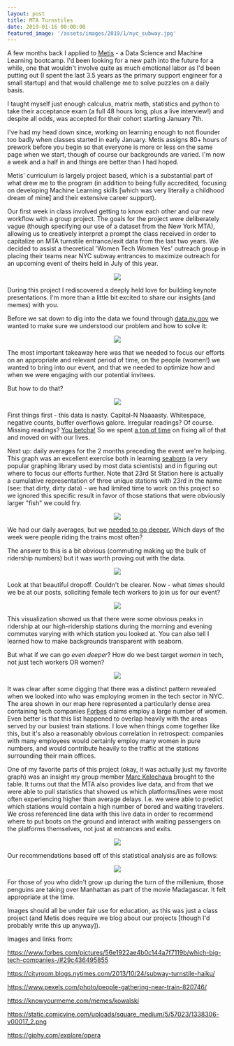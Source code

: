 ```yaml
---
layout: post
title: MTA Turnstiles
date: 2019-01-16 00:00:00
featured_image: '/assets/images/2019/1/nyc_subway.jpg'
---
```


A few months back I applied to [Metis](https://www.thisismetis.com/) - a Data Science and Machine Learning bootcamp. I'd been looking for a new path into the future for a while, one that wouldn't involve quite as much emotional labor as I'd been putting out (I spent the last 3.5 years as the primary support engineer for a small startup) and that would challenge me to solve puzzles on a daily basis.  

I taught myself just enough calculus, matrix math, statistics and python to take their acceptance exam (a full 48 hours long, plus a live interview!) and despite all odds, was accepted for their cohort starting January 7th. 

I've had my head down since, working on learning enough to not flounder too badly when classes started in early January. Metis assigns 80+ hours of prework before you begin so that everyone is more or less on the same page when we start, though of course our backgrounds are varied. I'm now a week and a half in and things are better than I had hoped. 

Metis' curriculum is largely project based, which is a substantial part of what drew me to the program (in addition to being fully accredited, focusing on developing Machine Learning skills [which was very literally a childhood dream of mine] and their extensive career support). 

Our first week in class involved getting to know each other and our new workflow with a group project. The goals for the project were deliberately vague (though specifying our use of a dataset from the New York MTA), allowing us to creatively interpret a prompt the class received in order to capitalize on MTA turnstile entrance/exit data from the last two years. We decided to assist a theoretical 'Women Tech Women Yes' outreach group in placing their teams near NYC subway entrances to maximize outreach for an upcoming event of theirs held in July of this year.

<p align="center">
<img src="/assets/images/2019/1/benson.png">
</p>

During this project I rediscovered a deeply held love for building keynote presentations. I'm more than a little bit excited to share our insights (and memes) with you.

Before we sat down to dig into the data we found through [data.ny.gov](https://data.ny.gov/Transportation/Turnstile-Usage-Data-2017/v5y5-mwpb) we wanted to make sure we understood our problem and how to solve it:

<p align="center">
<img src="/assets/images/2019/1/MTA_presentation_2.png">
</p>

The most important takeaway here was that we needed to focus our efforts on an appropriate and relevant period of time, on the people (women!) we wanted to bring into our event, and that we needed to optimize how and when we were engaging with our potential invitees. 

But how to do that?

<p align="center">
<img src="/assets/images/2019/1/MTA_presentation_3.png">
</p>

First things first - this data is nasty. Capital-N Naaaasty. Whitespace, negative counts, buffer overflows galore. Irregular readings? Of course. Missing readings? [You betcha!](https://memegenerator.net/img/instances/56316803/for-sure-you-betcha.jpg) So we spent [a ton of time](https://www.forbes.com/sites/gilpress/2016/03/23/data-preparation-most-time-consuming-least-enjoyable-data-science-task-survey-says/#facfcdb6f637) on fixing all of that and moved on with our lives. 

Next up: daily averages for the 2 months preceding the event we're helping. This graph was an excellent exercise both in learning [seaborn](https://seaborn.pydata.org/) (a very popular graphing library used by most data scientists) and in figuring out where to focus our efforts further. Note that 23rd St Station here is actually a cumulative representation of three unique stations with 23rd in the name (see: that dirty, dirty data) - we had limited time to work on this project so we ignored this specific result in favor of those stations that were obviously larger "fish" we could fry.

<p align="center">
<img src="/assets/images/2019/1/top10_pipeline_edit.png">
</p>

We had our daily averages, but we [needed to go deeper.](https://i.kym-cdn.com/entries/icons/mobile/000/012/886/wntgd.jpg) Which days of the week were people riding the trains most often?

The answer to this is a bit obvious (commuting making up the bulk of ridership numbers) but it was worth proving out with the data.

<p align="center">
<img src="/assets/images/2019/1/weekly_ridership.png">
</p>

Look at that beautiful dropoff. Couldn't be clearer. Now - what *times* should we be at our posts, soliciting female tech workers to join us for our event?

<p align="center">
<img src="/assets/images/2019/1/weeklytop5.png">
</p>

This visualization showed us that there were some obvious peaks in ridership at our high-ridership stations during the morning and evening commutes varying with which station you looked at. You can also tell I learned how to make backgrounds transparent with seaborn.

But what if we can go *even deeper*? How do we best target *women* in tech, not just tech workers OR women?

<p align="center">
<img src="/assets/images/2019/1/map-cropped.png">
</p>

It was clear after some digging that there was a distinct pattern revealed when we looked into who was employing women in the tech sector in NYC. The area shown in our map here represented a particularly dense area containing tech companies [Forbes](https://www.forbes.com/pictures/56e1922ae4b0c144a7f7119b/which-big-tech-companies-/#1d57f6845855) claims employ a large number of women. Even better is that this list happened to overlap heavily with the areas served by our busiest train stations. I love when things come together like this, but it's also a reasonably obvious correlation in retrospect: companies with many employees would certainly employ many women in pure numbers, and would contribute heavily to the traffic at the stations surrounding their main offices.

One of my favorite parts of this project (okay, it was actually just my favorite graph) was an insight my group member [Marc Kelechava](https://marcmuon.github.io/) brought to the table. It turns out that the MTA also provides live data, and from that we were able to pull statistics that showed us which platforms/lines were most often experiencing higher than average delays. I.e. we were able to predict which stations would contain a high number of bored and waiting travelers. We cross referenced line data with this live data in order to recommend where to put boots on the ground and interact with waiting passengers on the platforms themselves, not just at entrances and exits.


<p align="center">
<img src="/assets/images/2019/1/platform_wait.png">
</p>

Our recommendations based off of this statistical analysis are as follows:

<p align="center">
<img src="/assets/images/2019/1/MTA_presentation_8.png">
</p>

For those of you who didn't grow up during the turn of the millenium, those penguins are taking over Manhattan as part of the movie Madagascar. It felt appropriate at the time.  



Images should all be under fair use for education, as this was just a class project (and Metis does require we blog about our projects [though I'd probably write this up anyway]). 


Images and links from:    
  
https://www.forbes.com/pictures/56e1922ae4b0c144a7f7119b/which-big-tech-companies-/#29c436495855

https://cityroom.blogs.nytimes.com/2013/10/24/subway-turnstile-haiku/

https://www.pexels.com/photo/people-gathering-near-train-820746/

https://knowyourmeme.com/memes/kowalski

https://static.comicvine.com/uploads/square_medium/5/57023/1338306-v00017_2.png

https://giphy.com/explore/opera